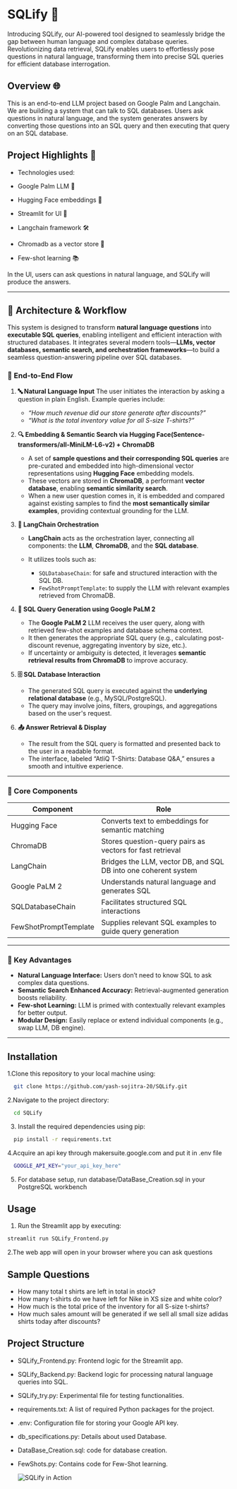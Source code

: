 # SQLify 🚀

Introducing SQLify, our AI-powered tool designed to seamlessly bridge the gap between human language and complex database queries. Revolutionizing data retrieval, SQLify enables users to effortlessly pose questions in natural language, transforming them into precise SQL queries for efficient database interrogation.

## Overview 🌐

This is an end-to-end LLM project based on Google Palm and Langchain. We are building a system that can talk to SQL databases. Users ask questions in natural language, and the system generates answers by converting those questions into an SQL query and then executing that query on an SQL database.

## Project Highlights 🌟

  - Technologies used:
    
  - Google Palm LLM 🌴
  - Hugging Face embeddings 🤗
  - Streamlit for UI 🚀
  - Langchain framework 🛠️
  - Chromadb as a vector store 🧬
  - Few-shot learning 📚

In the UI, users can ask questions in natural language, and SQLify will produce the answers.

---

## 🧠 Architecture & Workflow

This system is designed to transform **natural language questions** into **executable SQL queries**, enabling intelligent and efficient interaction with structured databases. It integrates several modern tools—**LLMs, vector databases, semantic search, and orchestration frameworks**—to build a seamless question-answering pipeline over SQL databases.

### 🔄 End-to-End Flow

1. **🔤 Natural Language Input**
   The user initiates the interaction by asking a question in plain English. Example queries include:

   * *“How much revenue did our store generate after discounts?”*
   * *“What is the total inventory value for all S-size T-shirts?”*

2. **🔍 Embedding & Semantic Search via Hugging Face(Sentence-transformers/all-MiniLM-L6-v2) + ChromaDB**

   * A set of **sample questions and their corresponding SQL queries** are pre-curated and embedded into high-dimensional vector representations using **Hugging Face** embedding models.
   * These vectors are stored in **ChromaDB**, a performant **vector database**, enabling **semantic similarity search**.
   * When a new user question comes in, it is embedded and compared against existing samples to find the **most semantically similar examples**, providing contextual grounding for the LLM.

3. **🧩 LangChain Orchestration**

   * **LangChain** acts as the orchestration layer, connecting all components: the **LLM**, **ChromaDB**, and the **SQL database**.
   * It utilizes tools such as:

     * `SQLDatabaseChain`: for safe and structured interaction with the SQL DB.
     * `FewShotPromptTemplate`: to supply the LLM with relevant examples retrieved from ChromaDB.

4. **🧠 SQL Query Generation using Google PaLM 2**

   * The **Google PaLM 2** LLM receives the user query, along with retrieved few-shot examples and database schema context.
   * It then generates the appropriate SQL query (e.g., calculating post-discount revenue, aggregating inventory by size, etc.).
   * If uncertainty or ambiguity is detected, it leverages **semantic retrieval results from ChromaDB** to improve accuracy.

5. **🗄️ SQL Database Interaction**

   * The generated SQL query is executed against the **underlying relational database** (e.g., MySQL/PostgreSQL).
   * The query may involve joins, filters, groupings, and aggregations based on the user's request.

6. **📤 Answer Retrieval & Display**

   * The result from the SQL query is formatted and presented back to the user in a readable format.
   * The interface, labeled “AtliQ T-Shirts: Database Q\&A,” ensures a smooth and intuitive experience.

---

### 🧱 Core Components

| Component             | Role                                                            |
| --------------------- | --------------------------------------------------------------- |
| Hugging Face          | Converts text to embeddings for semantic matching               |
| ChromaDB              | Stores question-query pairs as vectors for fast retrieval       |
| LangChain             | Bridges the LLM, vector DB, and SQL DB into one coherent system |
| Google PaLM 2         | Understands natural language and generates SQL                  |
| SQLDatabaseChain      | Facilitates structured SQL interactions                         |
| FewShotPromptTemplate | Supplies relevant SQL examples to guide query generation        |

---

### 🎯 Key Advantages

* **Natural Language Interface:** Users don’t need to know SQL to ask complex data questions.
* **Semantic Search Enhanced Accuracy:** Retrieval-augmented generation boosts reliability.
* **Few-shot Learning:** LLM is primed with contextually relevant examples for better output.
* **Modular Design:** Easily replace or extend individual components (e.g., swap LLM, DB engine).

---


## Installation

1.Clone this repository to your local machine using:

```bash
  git clone https://github.com/yash-sojitra-20/SQLify.git
```
2.Navigate to the project directory:

```bash
  cd SQLify
```
3. Install the required dependencies using pip:

```bash
  pip install -r requirements.txt
```
4.Acquire an api key through makersuite.google.com and put it in .env file

```bash
  GOOGLE_API_KEY="your_api_key_here"
```
5. For database setup, run database/DataBase_Creation.sql in your PostgreSQL workbench

## Usage

1. Run the Streamlit app by executing:
```bash
streamlit run SQLify_Frontend.py


```

2.The web app will open in your browser where you can ask questions

## Sample Questions
  - How many total t shirts are left in total in stock?
  - How many t-shirts do we have left for Nike in XS size and white color?
  - How much is the total price of the inventory for all S-size t-shirts?
  - How much sales amount will be generated if we sell all small size adidas shirts today after discounts?
    
 ## Project Structure
  - SQLify_Frontend.py: Frontend logic for the Streamlit app.
  - SQLify_Backend.py: Backend logic for processing natural language queries into SQL.
  - SQLify_try.py: Experimental file for testing functionalities.
  - requirements.txt: A list of required Python packages for the project.
  - .env: Configuration file for storing your Google API key.
  - db_specifications.py: Details about used Database.
  - DataBase_Creation.sql: code for database creation.
  - FewShots.py: Contains code for Few-Shot learning. 
 

    ![SQLify in Action](https://media.wired.com/photos/641337bd5e3ab3be4fe3e789/master/w_1600%2Cc_limit/sql_normal.gif)
